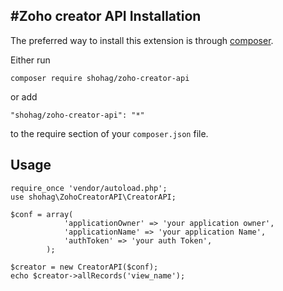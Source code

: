 #Zoho creator API
Installation
------------

The preferred way to install this extension is through [composer](http://getcomposer.org/download/).

Either run

```
composer require shohag/zoho-creator-api
```

or add

```
"shohag/zoho-creator-api": "*"
```

to the require section of your `composer.json` file.


Usage
-----

```
require_once 'vendor/autoload.php';
use shohag\ZohoCreatorAPI\CreatorAPI;

$conf = array(
            'applicationOwner' => 'your application owner',
            'applicationName' => 'your application Name',
            'authToken' => 'your auth Token',
        );

$creator = new CreatorAPI($conf);
echo $creator->allRecords('view_name');
```
